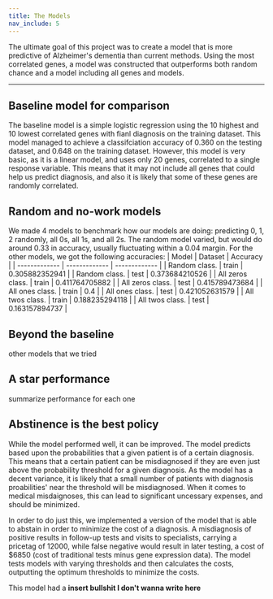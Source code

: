 ```yaml
---
title: The Models
nav_include: 5
---
```


The ultimate goal of this project was to create a model that is more predictive of Alzheimer's dementia than current methods. Using the most correlated genes, a model was constructed that outperforms both random chance and a model including all genes and models.

----------


Baseline model for comparison
-------------

The baseline model is a simple logistic regression using the 10 highest and 10 lowest correlated genes with fianl diagnosis on the training dataset. This model managed to achieve a classifciation accuracy of 0.360 on the testing dataset, and 0.648 on the training dataset. However, this model is very basic, as it is a linear model, and uses only 20 genes, correlated to a single response variable. This means that it may not include all genes that could help us predict diagnosis, and also it is likely that some of these genes are randomly correlated.


Random and no-work models
-------------
We made 4 models to benchmark how our models are doing: predicting 0, 1, 2 randomly, all 0s, all 1s, and all 2s. The random model varied, but would do around 0.33 in accuracy, usually fluctuating within a 0.04 margin. For the other models, we got the following accuracies:
| Model | Dataset | Accuracy |
| ------------- | ------------- | ------------- |
| Random class. | train | 0.305882352941 |
| Random class. | test | 0.373684210526 |
| All zeros class. | train | 0.411764705882 |
| All zeros class. | test | 0.415789473684 |
| All ones class. | train | 0.4 |
| All ones class. | test | 0.421052631579 |
| All twos class. | train | 0.188235294118 |
| All twos class. | test | 0.163157894737 |


Beyond the baseline
-------------
other models that we tried


A star performance
-------------
summarize performance for each one


Abstinence is the best policy
-------------

While the model performed well, it can be improved. The model predicts based upon the probabilities that a given patient is of a certain diagnosis. This means that a certain patient can be misdiagnosed if they are even just above the probability threshold for a given diagnosis. As the model has a decent variance, it is likely that a small number of patients with diagnosis proabilities' near the threshold will be misdiagnosed. When it comes to medical misdaignoses, this can lead to significant uncessary expenses, and should be minimized. 

In order to do just this, we implemented a version of the model that is able to abstain in order to minimize the cost of a diagnosis. A misdiagnosis of positive results in follow-up tests and visits to specialists, carrying a pricetag of 12000, while false negative would result in later testing, a cost of $6850 (cost of traditional tests minus gene expression data). The model tests models with varying thresholds and then calculates the costs, outputting the optimum thresholds to minimize the costs. 

This model had a **insert bullshit I don't wanna write here**
